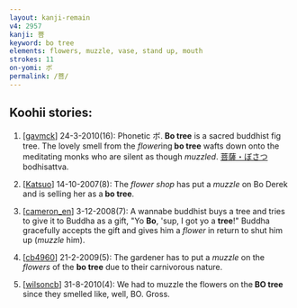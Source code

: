 ```yaml
---
layout: kanji-remain
v4: 2957
kanji: 菩
keyword: bo tree
elements: flowers, muzzle, vase, stand up, mouth
strokes: 11
on-yomi: ボ
permalink: /菩/
---
```


## Koohii stories: 

1) [<a href="http://kanji.koohii.com/profile/gavmck">gavmck</a>] 24-3-2010(16): Phonetic ボ.<strong> Bo tree</strong> is a sacred buddhist fig tree. The lovely smell from the <em>flower</em>ing<strong> bo tree</strong> wafts down onto the meditating monks who are silent as though <em>muzzled</em>. <a href="midori://search?text=菩薩・ぼさつ">菩薩・ぼさつ</a> bodhisattva.

2) [<a href="http://kanji.koohii.com/profile/Katsuo">Katsuo</a>] 14-10-2007(8): The <em>flower shop</em> has put a <em>muzzle</em> on Bo Derek and is selling her as a<strong> bo tree</strong>.

3) [<a href="http://kanji.koohii.com/profile/cameron_en">cameron_en</a>] 3-12-2008(7): A wannabe buddhist buys a tree and tries to give it to Buddha as a gift, &quot;Yo <strong>Bo</strong>, &#039;sup, I got yo a <strong>tree</strong>!&quot; Buddha gracefully accepts the gift and gives him a <em>flower</em> in return to shut him up (<em>muzzle</em> him).

4) [<a href="http://kanji.koohii.com/profile/cb4960">cb4960</a>] 21-2-2009(5): The gardener has to put a <em>muzzle</em> on the <em>flowers</em> of the <strong>bo tree</strong> due to their carnivorous nature.

5) [<a href="http://kanji.koohii.com/profile/wilsoncb">wilsoncb</a>] 31-8-2010(4): We had to muzzle the flowers on the<strong> BO tree</strong> since they smelled like, well, BO. Gross.

